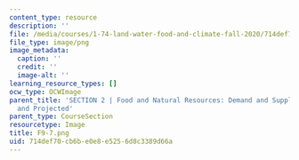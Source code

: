 ```yaml
---
content_type: resource
description: ''
file: /media/courses/1-74-land-water-food-and-climate-fall-2020/714def70cb6be0e8e5256d8c3389d66a_F9-7.png
file_type: image/png
image_metadata:
  caption: ''
  credit: ''
  image-alt: ''
learning_resource_types: []
ocw_type: OCWImage
parent_title: 'SECTION 2 | Food and Natural Resources: Demand and Supply, Current
  and Projected'
parent_type: CourseSection
resourcetype: Image
title: F9-7.png
uid: 714def70-cb6b-e0e8-e525-6d8c3389d66a
---
```

